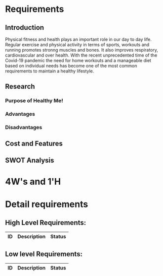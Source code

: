 # Requirements 
## Introduction
Physical fitness and health plays an important role in our day to day life. Regular exercise and physical activity in terms of sports, workouts and running promotes stronng muscles and bones. It also improves respiratory, cardiovascular and over health. With the recent unprecedented time of the Covid-19 pandemic the need for home workouts and a manageable diet based on individual needs has become  one of the most common requirements to maintain a healthy lifestyle. 

## Research
### Purpose of Healthy Me!


### Advantages

### Disadvantages

## Cost and Features

## SWOT Analysis

# 4W&#39;s and 1&#39;H

# Detail requirements
## High Level Requirements:
| ID | Description  | Status  |
| :-----: | :-: | :-: |

##  Low level Requirements:
| ID | Description  | Status  |
| :-----: | :-: | :-: |
